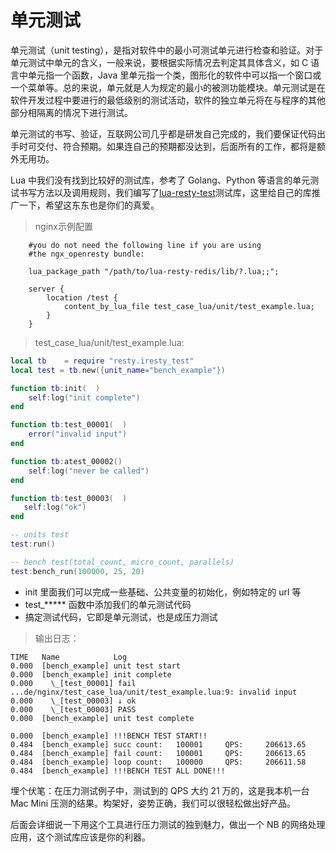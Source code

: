 # 单元测试

单元测试（unit testing），是指对软件中的最小可测试单元进行检查和验证。对于单元测试中单元的含义，一般来说，要根据实际情况去判定其具体含义，如 C 语言中单元指一个函数，Java 里单元指一个类，图形化的软件中可以指一个窗口或一个菜单等。总的来说，单元就是人为规定的最小的被测功能模块。单元测试是在软件开发过程中要进行的最低级别的测试活动，软件的独立单元将在与程序的其他部分相隔离的情况下进行测试。

单元测试的书写、验证，互联网公司几乎都是研发自己完成的，我们要保证代码出手时可交付、符合预期。如果连自己的预期都没达到，后面所有的工作，都将是额外无用功。

Lua 中我们没有找到比较好的测试库，参考了 Golang、Python 等语言的单元测试书写方法以及调用规则，我们编写了[lua-resty-test](https://github.com/membphis/lua-resty-test)测试库，这里给自己的库推广一下，希望这东东也是你们的真爱。

> nginx示例配置

```
    #you do not need the following line if you are using
    #the ngx_openresty bundle:

    lua_package_path "/path/to/lua-resty-redis/lib/?.lua;;";

    server {
        location /test {
            content_by_lua_file test_case_lua/unit/test_example.lua;
        }
    }
```

> test_case_lua/unit/test_example.lua:

```lua
local tb    = require "resty.iresty_test"
local test = tb.new({unit_name="bench_example"})

function tb:init(  )
    self:log("init complete")
end

function tb:test_00001(  )
    error("invalid input")
end

function tb:atest_00002()
    self:log("never be called")
end

function tb:test_00003(  )
   self:log("ok")
end

-- units test
test:run()

-- bench test(total_count, micro_count, parallels)
test:bench_run(100000, 25, 20)
```

* init 里面我们可以完成一些基础、公共变量的初始化，例如特定的 url 等
* test_\*\*\*\*\* 函数中添加我们的单元测试代码
* 搞定测试代码，它即是单元测试，也是成压力测试

> 输出日志：

```
TIME   Name            Log
0.000  [bench_example] unit test start
0.000  [bench_example] init complete
0.000    \_[test_00001] fail ...de/nginx/test_case_lua/unit/test_example.lua:9: invalid input
0.000    \_[test_00003] ↓ ok
0.000    \_[test_00003] PASS
0.000  [bench_example] unit test complete

0.000  [bench_example] !!!BENCH TEST START!!
0.484  [bench_example] succ count:   100001     QPS:     206613.65
0.484  [bench_example] fail count:   100001     QPS:     206613.65
0.484  [bench_example] loop count:   100000     QPS:     206611.58
0.484  [bench_example] !!!BENCH TEST ALL DONE!!!
```

埋个伏笔：在压力测试例子中，测试到的 QPS 大约 21 万的，这是我本机一台 Mac Mini 压测的结果。构架好，姿势正确，我们可以很轻松做出好产品。

后面会详细说一下用这个工具进行压力测试的独到魅力，做出一个 NB 的网络处理应用，这个测试库应该是你的利器。

